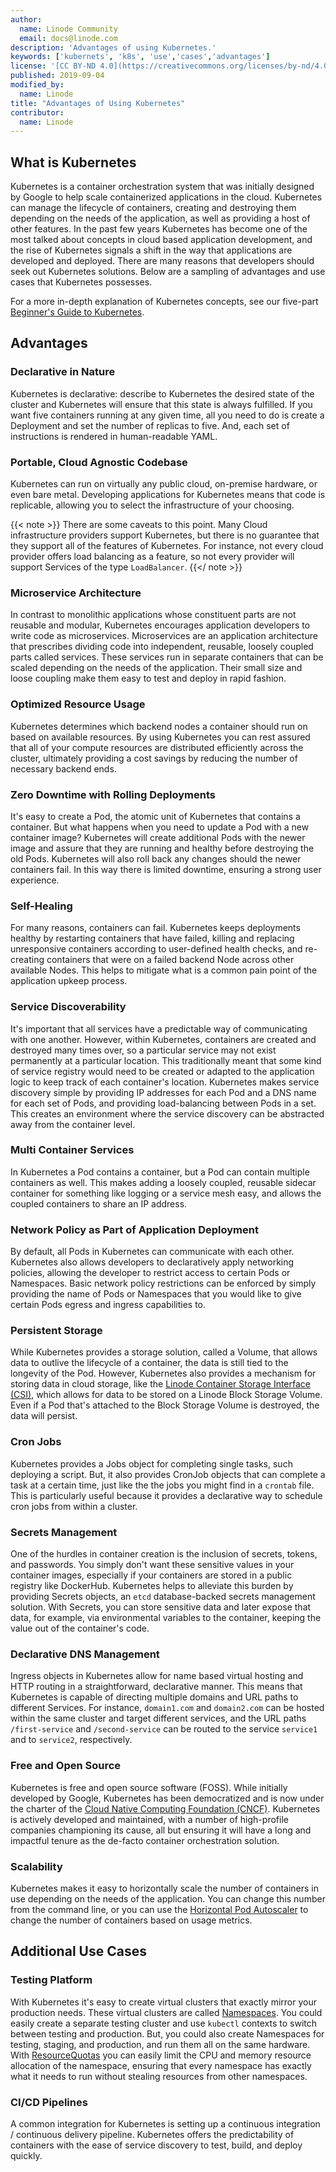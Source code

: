 ```yaml
---
author:
  name: Linode Community
  email: docs@linode.com
description: 'Advantages of using Kubernetes.'
keywords: ['kubernets', 'k8s', 'use','cases','advantages']
license: '[CC BY-ND 4.0](https://creativecommons.org/licenses/by-nd/4.0)'
published: 2019-09-04
modified_by:
  name: Linode
title: "Advantages of Using Kubernetes"
contributor:
  name: Linode
---
```


## What is Kubernetes

Kubernetes is a container orchestration system that was initially designed by Google to help scale containerized applications in the cloud. Kubernetes can manage the lifecycle of containers, creating and destroying them depending on the needs of the application, as well as providing a host of other features. In the past few years Kubernetes has become one of the most talked about concepts in cloud based application development, and the rise of Kubernetes signals a shift in the way that applications are developed and deployed. There are many reasons that developers should seek out Kubernetes solutions. Below are a sampling of advantages and use cases that Kubernetes possesses.

For a more in-depth explanation of Kubernetes concepts, see our five-part [Beginner's Guide to Kubernetes](/docs/applications/containers/kubernetes/beginners-guide-to-kubernetes/).

## Advantages

### Declarative in Nature

Kubernetes is declarative: describe to Kubernetes the desired state of the cluster and Kubernetes will ensure that this state is always fulfilled. If you want five containers running at any given time, all you need to do is create a Deployment and set the number of replicas to five. And, each set of instructions is rendered in human-readable YAML.

### Portable, Cloud Agnostic Codebase

Kubernetes can run on virtually any public cloud, on-premise hardware, or even bare metal. Developing applications for Kubernetes means that code is replicable, allowing you to select the infrastructure of your choosing.

{{< note >}}
There are some caveats to this point. Many Cloud infrastructure providers support Kubernetes, but there is no guarantee that they support all of the features of Kubernetes. For instance, not every cloud provider offers load balancing as a feature, so not every provider will support Services of the type `LoadBalancer`.
{{</ note >}}

### Microservice Architecture

In contrast to monolithic applications whose constituent parts are not reusable and modular, Kubernetes encourages application developers to write code as microservices. Microservices are an application architecture that prescribes dividing code into independent, reusable, loosely coupled parts called services. These services run in separate containers that can be scaled depending on the needs of the application. Their small size and loose coupling make them easy to test and deploy in rapid fashion.

### Optimized Resource Usage

Kubernetes determines which backend nodes a container should run on based on available resources. By using Kubernetes you can rest assured that all of your compute resources are distributed efficiently across the cluster, ultimately providing a cost savings by reducing the number of necessary backend ends.

### Zero Downtime with Rolling Deployments

It's easy to create a Pod, the atomic unit of Kubernetes that contains a container. But what happens when you need to update a Pod with a new container image? Kubernetes will create additional Pods with the newer image and assure that they are running and healthy before destroying the old Pods. Kubernetes will also roll back any changes should the newer containers fail. In this way there is limited downtime, ensuring a strong user experience.

### Self-Healing

For many reasons, containers can fail. Kubernetes keeps deployments healthy by restarting containers that have failed, killing and replacing unresponsive containers according to user-defined health checks, and re-creating containers that were on a failed backend Node across other available Nodes. This helps to mitigate what is a common pain point of the application upkeep process.

### Service Discoverability

It's important that all services have a predictable way of communicating with one another. However, within Kubernetes, containers are created and destroyed many times over, so a particular service may not exist permanently at a particular location. This traditionally meant that some kind of service registry would need to be created or adapted to the application logic to keep track of each container's location. Kubernetes makes service discovery simple by providing IP addresses for each Pod and a DNS name for each set of Pods, and providing load-balancing between Pods in a set. This creates an environment where the service discovery can be abstracted away from the container level.

### Multi Container Services

In Kubernetes a Pod contains a container, but a Pod can contain multiple containers as well. This makes adding a loosely coupled, reusable sidecar container for something like logging or a service mesh easy, and allows the coupled containers to share an IP address.

### Network Policy as Part of Application Deployment

By default, all Pods in Kubernetes can communicate with each other. Kubernetes also allows developers to declaratively apply networking policies, allowing the developer to restrict access to certain Pods or Namespaces. Basic network policy restrictions can be enforced by simply providing the name of Pods or Namespaces that you would like to give certain Pods egress and ingress capabilities to.

### Persistent Storage

While Kubernetes provides a storage solution, called a Volume, that allows data to outlive the lifecycle of a container, the data is still tied to the longevity of the Pod. However, Kubernetes also provides a mechanism for storing data in cloud storage, like the [Linode Container Storage Interface (CSI)](/docs/applications/containers/deploy-volumes-with-the-linode-block-storage-csi-driver/), which allows for data to be stored on a Linode Block Storage Volume. Even if a Pod that's attached to the Block Storage Volume is destroyed, the data will persist.

### Cron Jobs

Kubernetes provides a Jobs object for completing single tasks, such deploying a script. But, it also provides CronJob objects that can complete a task at a certain time, just like the the jobs you might find in a `crontab` file. This is particularly useful because it provides a declarative way to schedule cron jobs from within a cluster.

### Secrets Management

One of the hurdles in container creation is the inclusion of secrets, tokens, and passwords. You simply don't want these sensitive values in your container images, especially if your containers are stored in a public registry like DockerHub. Kubernetes helps to alleviate this burden by providing Secrets objects, an `etcd` database-backed secrets management solution. With Secrets, you can store sensitive data and later expose that data, for example, via environmental variables to the container, keeping the value out of the container's code.

### Declarative DNS Management

Ingress objects in Kubernetes allow for name based virtual hosting and HTTP routing in a straightforward, declarative manner. This means that Kubernetes is capable of directing multiple domains and URL paths to different Services. For instance, `domain1.com` and `domain2.com` can be hosted within the same cluster and target different services, and the URL paths `/first-service` and `/second-service` can be routed to the service `service1` and to `service2`, respectively.

### Free and Open Source

Kubernetes is free and open source software (FOSS). While initially developed by Google, Kubernetes has been democratized and is now under the charter of the [Cloud Native Computing Foundation (CNCF)](https://www.cncf.io/). Kubernetes is actively developed and maintained, with a number of high-profile companies championing its cause, all but ensuring it will have a long and impactful tenure as the de-facto container orchestration solution.

### Scalability

Kubernetes makes it easy to horizontally scale the number of containers in use depending on the needs of the application. You can change this number from the command line, or you can use the [Horizontal Pod Autoscaler](https://kubernetes.io/docs/tasks/run-application/horizontal-pod-autoscale/) to change the number of containers based on usage metrics.

## Additional Use Cases

### Testing Platform

With Kubernetes it's easy to create virtual clusters that exactly mirror your production needs. These virtual clusters are called [Namespaces](/docs/applications/containers/kubernetes/beginners-guide-to-kubernetes-part-3-objects/#namespaces). You could easily create a separate testing cluster and use `kubectl` contexts to switch between testing and production. But, you could also create Namespaces for testing, staging, and production, and run them all on the same hardware. With [ResourceQuotas](https://kubernetes.io/docs/concepts/policy/resource-quotas/) you can easily limit the CPU and memory resource allocation of the namespace, ensuring that every namespace has exactly what it needs to run without stealing resources from other namespaces.

### CI/CD Pipelines

A common integration for Kubernetes is setting up a continuous integration / continuous delivery pipeline. Kubernetes offers the predictability of containers with the ease of service discovery to test, build, and deploy quickly.
